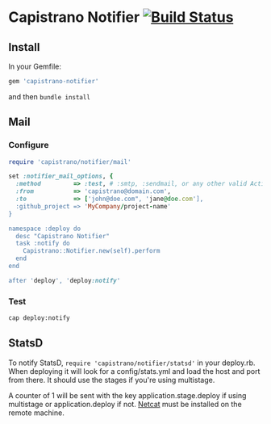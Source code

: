 # Capistrano Notifier [![Build Status](https://secure.travis-ci.org/cramerdev/capistrano-notifier.png)](https://secure.travis-ci.org/cramerdev/capistrano-notifier)

## Install

In your Gemfile:

```rb
gem 'capistrano-notifier'
```

and then `bundle install`

## Mail

### Configure

```rb
require 'capistrano/notifier/mail'

set :notifier_mail_options, {
  :method         => :test, # :smtp, :sendmail, or any other valid ActionMailer delivery method
  :from           => 'capistrano@domain.com',
  :to             => ['john@doe.com", 'jane@doe.com'],
  :github_project => 'MyCompany/project-name'
}

namespace :deploy do
  desc "Capistrano Notifier"
  task :notify do
    Capistrano::Notifier.new(self).perform
  end
end

after 'deploy', 'deploy:notify'
```

### Test

```sh
cap deploy:notify
```

## StatsD

To notify StatsD, `require 'capistrano/notifier/statsd'` in your deploy.rb. When deploying it will look for a config/stats.yml and load the host and port from there. It should use the stages if you're using multistage.

A counter of 1 will be sent with the key application.stage.deploy if using multistage or application.deploy if not. [Netcat](http://netcat.sourceforge.net/) must be installed on the remote machine.
